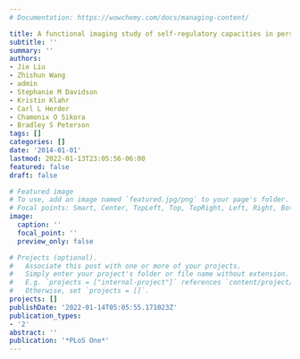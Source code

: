 ```yaml
---
# Documentation: https://wowchemy.com/docs/managing-content/

title: A functional imaging study of self-regulatory capacities in persons who stutter
subtitle: ''
summary: ''
authors:
- Jie Liu
- Zhishun Wang
- admin
- Stephanie M Davidson
- Kristin Klahr
- Carl L Herder
- Chamonix O Sikora
- Bradley S Peterson
tags: []
categories: []
date: '2014-01-01'
lastmod: 2022-01-13T23:05:56-06:00
featured: false
draft: false

# Featured image
# To use, add an image named `featured.jpg/png` to your page's folder.
# Focal points: Smart, Center, TopLeft, Top, TopRight, Left, Right, BottomLeft, Bottom, BottomRight.
image:
  caption: ''
  focal_point: ''
  preview_only: false

# Projects (optional).
#   Associate this post with one or more of your projects.
#   Simply enter your project's folder or file name without extension.
#   E.g. `projects = ["internal-project"]` references `content/project/deep-learning/index.md`.
#   Otherwise, set `projects = []`.
projects: []
publishDate: '2022-01-14T05:05:55.171023Z'
publication_types:
- '2'
abstract: ''
publication: '*PLoS One*'
---
```

